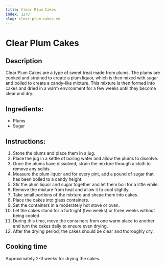 ```yaml
---
title: Clear Plum Cakes
index: 1270
slug: clear-plum-cakes.md
---
```


# Clear Plum Cakes

## Description
Clear Plum Cakes are a type of sweet treat made from plums. The plums are cooked and strained to create a plum liquor, which is then mixed with sugar and boiled to create a candy-like mixture. This mixture is then formed into cakes and dried in a warm environment for a few weeks until they become clear and dry.

## Ingredients:
- Plums
- Sugar

## Instructions:
1. Stone the plums and place them in a jug.
2. Place the jug in a kettle of boiling water and allow the plums to dissolve.
3. Once the plums have dissolved, strain the mixture through a cloth to remove any solids.
4. Measure the plum liquor and for every pint, add a pound of sugar that has been boiled to a candy height.
5. Stir the plum liquor and sugar together and let them boil for a little while.
6. Remove the mixture from heat and allow it to cool slightly.
7. Take small portions of the mixture and shape them into cakes.
8. Place the cakes into glass containers.
9. Set the containers in a moderately hot stove or oven.
10. Let the cakes stand for a fortnight (two weeks) or three weeks without being cooled.
11. During this time, move the containers from one warm place to another and turn the cakes daily to ensure even drying.
12. After the drying period, the cakes should be clear and thoroughly dry.

## Cooking time
Approximately 2-3 weeks for drying the cakes.